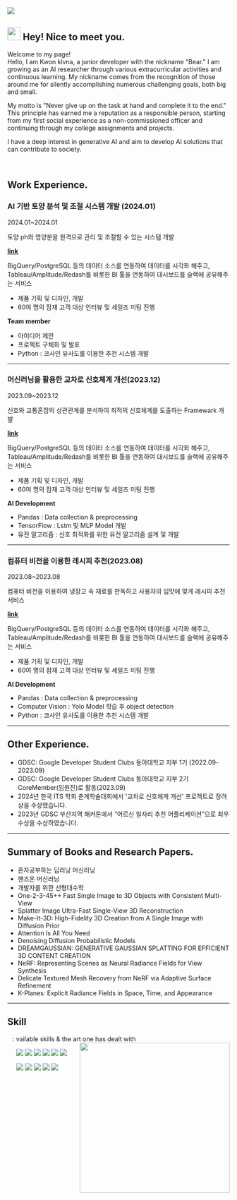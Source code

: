 <img src = "https://capsule-render.vercel.app/api?type=waving&height=200&text=Klvna&fontAlign=80&fontAlignY=40&color=gradient" >
<!-- 출처 : https://github.com/kyechan99/capsule-render -->

<h2><img src="https://emojis.slackmojis.com/emojis/images/1531849430/4246/blob-sunglasses.gif?1531849430" width="30"/> Hey! Nice to meet you.</h2>
<p>Welcome to my page! </br>
Hello, I am Kwon klvna, a junior developer with the nickname "Bear." I am growing as an AI researcher through various extracurricular activities and continuous learning. My nickname comes from the recognition of those around me for silently accomplishing numerous challenging goals, both big and small.

My motto is "Never give up on the task at hand and complete it to the end." This principle has earned me a reputation as a responsible person, starting from my first social experience as a non-commissioned officer and continuing through my college assignments and projects.

I have a deep interest in generative AI and aim to develop AI solutions that can contribute to society.  </p> 

<br>

##  Work Experience.

### AI 기반 토양 분석 및 조절 시스템 개발 (2024.01)

2024.01~2024.01

토양 ph와 영양분을 원격으로 관리 및 조절할 수 있는 시스템 개발

[**link**](https://shimmering-tiglon-692.notion.site/b628f5f4688b499fa987cf146f911f8b?pvs=4)

BigQuery/PostgreSQL 등의 데이터 소스를 연동하여 데이터를 시각화
해주고, Tableau/Amplitude/Redash를 비롯한 BI 툴을 연동하여
대시보드를 슬랙에 공유해주는 서비스

- 제품 기획 및 디자인, 개발
- 60여 명의 잠재 고객 대상 인터뷰 및 세일즈 미팅 진행

**Team member**

- 아이디어 제안
- 프로젝트 구체화 및 발표
- Python : 코사인 유사도를 이용한 추천 시스템 개발

---

### 머신러닝을 활용한 교차로 신호체계 개선(2023.12)

2023.09~2023.12

신호와 교통혼잡의 상관관계를 분석하여 최적의 신호체계를 도출하는 Framewark 개발 

[**link**](https://github.com/klavna/Improve_Smart_Crossroads/tree/main)

BigQuery/PostgreSQL 등의 데이터 소스를 연동하여 데이터를 시각화
해주고, Tableau/Amplitude/Redash를 비롯한 BI 툴을 연동하여
대시보드를 슬랙에 공유해주는 서비스

- 제품 기획 및 디자인, 개발
- 60여 명의 잠재 고객 대상 인터뷰 및 세일즈 미팅 진행

**AI Development**

- Pandas : Data collection & preprocessing
- TensorFlow : Lstm 및 MLP Model 개발
- 유전 알고리즘 : 신호 최적화를 위한 유전 알고리즘 설계 및 개발

---

### 컴퓨터 비전을 이용한 레시피 추천(2023.08)

2023.08~2023.08

컴퓨터 비전을 이용하여 냉장고 속 재료를 판독하고 사용자의 입맛에 맞게 레시피 추천 서비스 

[**link**](https://github.com/klavna/CARE)

BigQuery/PostgreSQL 등의 데이터 소스를 연동하여 데이터를 시각화
해주고, Tableau/Amplitude/Redash를 비롯한 BI 툴을 연동하여
대시보드를 슬랙에 공유해주는 서비스

- 제품 기획 및 디자인, 개발
- 60여 명의 잠재 고객 대상 인터뷰 및 세일즈 미팅 진행

**AI Development**

- Pandas : Data collection & preprocessing
- Computer  Vision : Yolo Model 학습 후 object detection
- Python : 코사인 유사도를 이용한 추천 시스템 개발

---

## Other Experience.

- GDSC: Google Developer Student Clubs 동아대학교 지부 1기 (2022.09-2023.09)
- GDSC: Google Developer Student Clubs 동아대학교 지부 2기 CoreMember(임원진)로 활동(2023.09)
- 2024년 한국 ITS 학회 춘계학술대회에서 '교차로 신호체계 개선' 프로젝트로 장려상을 수상했습니다.
- 2023년 GDSC 부산지역 해커톤에서 “어르신 일자리 추천 어플리케이션”으로 최우수상을 수상하였습니다.

---

##  Summary of Books and Research Papers.

- 혼자공부하는 딥러닝 머신러닝
- 핸즈온 머신러닝
- 개발자를 위한 선형대수학
- One-2-3-45++ Fast Single Image to 3D Objects with Consistent Multi-View
- Splatter Image Ultra-Fast Single-View 3D Reconstruction
- Make-It-3D: High-Fidelity 3D Creation from A Single Image with Diffusion Prior
- Attention Is All You Need
- Denoising Diffusion Probabilistic Models
- DREAMGAUSSIAN: GENERATIVE GAUSSIAN SPLATTING FOR EFFICIENT 3D CONTENT CREATION
- NeRF: Representing Scenes as Neural Radiance Fields for View Synthesis
- Delicate Textured Mesh Recovery from NeRF via Adaptive Surface Refinement
- K-Planes: Explicit Radiance Fields in Space, Time, and Appearance

---



<h2>Skill </h2>
&nbsp;&nbsp; : vailable skills & the art one has dealt with<br>  
<!-- Baekjoon -->
<img align='right' src="http://mazassumnida.wtf/api/v2/generate_badge?boj=dmldud1122" width="340">   

<p>
  &nbsp;&nbsp;&nbsp;&nbsp;&nbsp;<img src="https://img.shields.io/badge/Python-3776AB?style=flat-square&logo=Python&logoColor=white"/>
  <img src="https://img.shields.io/badge/C++-512BDB?style=flat-square&logo=C++&logoColor=white"/>
  <img src="https://img.shields.io/badge/Java-007396?style=flat-square&logo=Java&logoColor=white"/>
  <img src="https://img.shields.io/badge/Javascript-F7DF1EB?style=flat-square&logo=Javascript&logoColor=white"/>
  <img src="https://img.shields.io/badge/React-61DAFB?style=flat-square&logo=React&logoColor=white"/>
  <img src="https://img.shields.io/badge/React-Native-61DAFB?style=flat-square&logo=React-Native&logoColor=white"/>
  <br>
  

  &nbsp;&nbsp;&nbsp;&nbsp;&nbsp;<img src="https://img.shields.io/badge/Scikit-Learn-F7931E?style=flat-square&logo=scikit-learn&logoColor=white"/>
  <img src="https://img.shields.io/badge/Tensorflow-FF6F00?style=flat-square&logo=Tensorflow&logoColor=white"/>
  <img src="https://img.shields.io/badge/Pytorch-EE4C2C?style=flat-square&logo=Pytorch&logoColor=white"/>
  <img src="https://img.shields.io/badge/HTML-E34F26?style=flat-square&logo=HTML5&logoColor=white"/>
  <img src="https://img.shields.io/badge/CSS-1572B6?style=flat-square&logo=CSS3&logoColor=white"/>  
</p>
<br>
